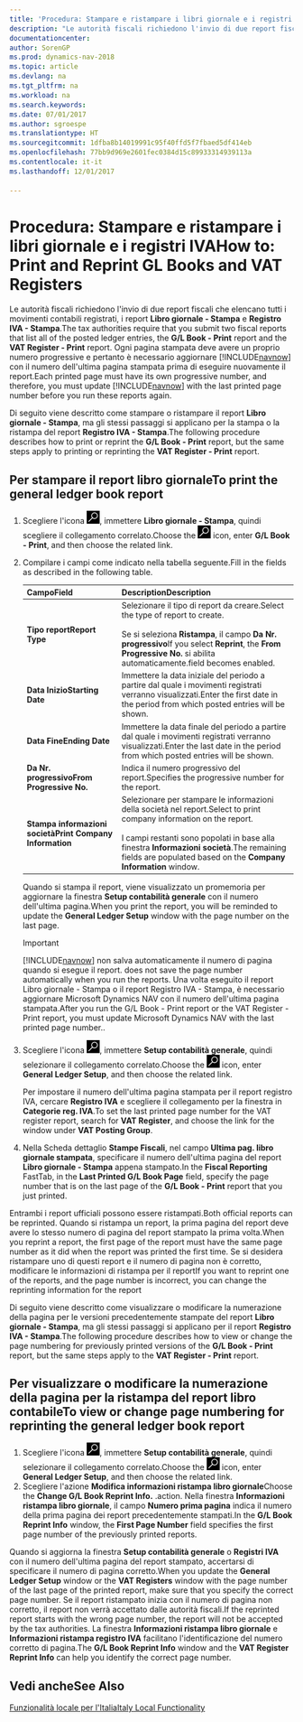 ```yaml
---
title: 'Procedura: Stampare e ristampare i libri giornale e i registri IVA'
description: "Le autorità fiscali richiedono l'invio di due report fiscali che elencano tutti i movimenti contabili registrati, i report **Libro giornale - Stampa** e **Registro IVA - Stampa**."
documentationcenter: 
author: SorenGP
ms.prod: dynamics-nav-2018
ms.topic: article
ms.devlang: na
ms.tgt_pltfrm: na
ms.workload: na
ms.search.keywords: 
ms.date: 07/01/2017
ms.author: sgroespe
ms.translationtype: HT
ms.sourcegitcommit: 1dfba8b14019991c95f40ffd5f7fbaed5df414eb
ms.openlocfilehash: 77bb9d969e2601fec0384d15c89933314939113a
ms.contentlocale: it-it
ms.lasthandoff: 12/01/2017

---
```

# <a name="how-to-print-and-reprint-gl-books-and-vat-registers"></a><span data-ttu-id="fbd14-103">Procedura: Stampare e ristampare i libri giornale e i registri IVA</span><span class="sxs-lookup"><span data-stu-id="fbd14-103">How to: Print and Reprint GL Books and VAT Registers</span></span>
<span data-ttu-id="fbd14-104">Le autorità fiscali richiedono l'invio di due report fiscali che elencano tutti i movimenti contabili registrati, i report **Libro giornale - Stampa** e **Registro IVA - Stampa**.</span><span class="sxs-lookup"><span data-stu-id="fbd14-104">The tax authorities require that you submit two fiscal reports that list all of the posted ledger entries, the **G/L Book - Print** report and the **VAT Register - Print** report.</span></span> <span data-ttu-id="fbd14-105">Ogni pagina stampata deve avere un proprio numero progressive e pertanto è necessario aggiornare [!INCLUDE[navnow](../../includes/navnow_md.md)] con il numero dell'ultima pagina stampata prima di eseguire nuovamente il report.</span><span class="sxs-lookup"><span data-stu-id="fbd14-105">Each printed page must have its own progressive number, and therefore, you must update [!INCLUDE[navnow](../../includes/navnow_md.md)] with the last printed page number before you run these reports again.</span></span>  

<span data-ttu-id="fbd14-106">Di seguito viene descritto come stampare o ristampare il report **Libro giornale - Stampa**, ma gli stessi passaggi si applicano per la stampa o la ristampa del report **Registro IVA - Stampa**.</span><span class="sxs-lookup"><span data-stu-id="fbd14-106">The following procedure describes how to print or reprint the **G/L Book - Print** report, but the same steps apply to printing or reprinting the **VAT Register - Print** report.</span></span>  

## <a name="to-print-the-general-ledger-book-report"></a><span data-ttu-id="fbd14-107">Per stampare il report libro giornale</span><span class="sxs-lookup"><span data-stu-id="fbd14-107">To print the general ledger book report</span></span>  

1.  <span data-ttu-id="fbd14-108">Scegliere l'icona ![Cerca pagina o report](../../media/ui-search/search_small.png "icona Cerca pagina o report"), immettere **Libro giornale - Stampa**, quindi scegliere il collegamento correlato.</span><span class="sxs-lookup"><span data-stu-id="fbd14-108">Choose the ![Search for Page or Report](../../media/ui-search/search_small.png "Search for Page or Report icon") icon, enter **G/L Book - Print**, and then choose the related link.</span></span>  
2.  <span data-ttu-id="fbd14-109">Compilare i campi come indicato nella tabella seguente.</span><span class="sxs-lookup"><span data-stu-id="fbd14-109">Fill in the fields as described in the following table.</span></span>  

    |<span data-ttu-id="fbd14-110">Campo</span><span class="sxs-lookup"><span data-stu-id="fbd14-110">Field</span></span>|<span data-ttu-id="fbd14-111">Description</span><span class="sxs-lookup"><span data-stu-id="fbd14-111">Description</span></span>|  
    |---------------------------------|---------------------------------------|  
    |<span data-ttu-id="fbd14-112">**Tipo report**</span><span class="sxs-lookup"><span data-stu-id="fbd14-112">**Report Type**</span></span>|<span data-ttu-id="fbd14-113">Selezionare il tipo di report da creare.</span><span class="sxs-lookup"><span data-stu-id="fbd14-113">Select the type of report to create.</span></span><br /><br /> <span data-ttu-id="fbd14-114">Se si seleziona **Ristampa**, il campo **Da Nr. progressivo**</span><span class="sxs-lookup"><span data-stu-id="fbd14-114">If you select **Reprint**, the **From Progressive No.**</span></span> <span data-ttu-id="fbd14-115">si abilita automaticamente.</span><span class="sxs-lookup"><span data-stu-id="fbd14-115">field becomes enabled.</span></span>|  
    |<span data-ttu-id="fbd14-116">**Data Inizio**</span><span class="sxs-lookup"><span data-stu-id="fbd14-116">**Starting Date**</span></span>|<span data-ttu-id="fbd14-117">Immettere la data iniziale del periodo a partire dal quale i movimenti registrati verranno visualizzati.</span><span class="sxs-lookup"><span data-stu-id="fbd14-117">Enter the first date in the period from which posted entries will be shown.</span></span>|  
    |<span data-ttu-id="fbd14-118">**Data Fine**</span><span class="sxs-lookup"><span data-stu-id="fbd14-118">**Ending Date**</span></span>|<span data-ttu-id="fbd14-119">Immettere la data finale del periodo a partire dal quale i movimenti registrati verranno visualizzati.</span><span class="sxs-lookup"><span data-stu-id="fbd14-119">Enter the last date in the period from which posted entries will be shown.</span></span>|  
    |<span data-ttu-id="fbd14-120">**Da Nr. progressivo**</span><span class="sxs-lookup"><span data-stu-id="fbd14-120">**From Progressive No.**</span></span>|<span data-ttu-id="fbd14-121">Indica il numero progressivo del report.</span><span class="sxs-lookup"><span data-stu-id="fbd14-121">Specifies the progressive number for the report.</span></span>|  
    |<span data-ttu-id="fbd14-122">**Stampa informazioni società**</span><span class="sxs-lookup"><span data-stu-id="fbd14-122">**Print Company Information**</span></span>|<span data-ttu-id="fbd14-123">Selezionare per stampare le informazioni della società nel report.</span><span class="sxs-lookup"><span data-stu-id="fbd14-123">Select to print company information on the report.</span></span><br /><br /> <span data-ttu-id="fbd14-124">I campi restanti sono popolati in base alla finestra **Informazioni società**.</span><span class="sxs-lookup"><span data-stu-id="fbd14-124">The remaining fields are populated based on the **Company Information** window.</span></span>|  

    <span data-ttu-id="fbd14-125">Quando si stampa il report, viene visualizzato un promemoria per aggiornare la finestra **Setup contabilità generale** con il numero dell'ultima pagina.</span><span class="sxs-lookup"><span data-stu-id="fbd14-125">When you print the report, you will be reminded to update the **General Ledger Setup** window with the page number on the last page.</span></span>  

    > [!IMPORTANT]  
    >  [!INCLUDE[navnow](../../includes/navnow_md.md)]<span data-ttu-id="fbd14-126"> non salva automaticamente il numero di pagina quando si esegue il report.</span><span class="sxs-lookup"><span data-stu-id="fbd14-126"> does not save the page number automatically when you run the reports.</span></span> <span data-ttu-id="fbd14-127">Una volta eseguito il report Libro giornale - Stampa o il report Registro IVA - Stampa, è necessario aggiornare Microsoft Dynamics NAV con il numero dell'ultima pagina stampata.</span><span class="sxs-lookup"><span data-stu-id="fbd14-127">After you run the G/L Book - Print report or the VAT Register - Print report, you must update Microsoft Dynamics NAV with the last printed page number..</span></span>  

3.  <span data-ttu-id="fbd14-128">Scegliere l'icona ![Cerca pagina o report](../../media/ui-search/search_small.png "Cerca pagina o report"), immettere **Setup contabilità generale**, quindi selezionare il collegamento correlato.</span><span class="sxs-lookup"><span data-stu-id="fbd14-128">Choose the ![Search for Page or Report](../../media/ui-search/search_small.png "Search for Page or Report icon") icon, enter **General Ledger Setup**, and then choose the related link.</span></span>  

    <span data-ttu-id="fbd14-129">Per impostare il numero dell'ultima pagina stampata per il report registro IVA, cercare **Registro IVA** e scegliere il collegamento per la finestra in **Categorie reg. IVA**.</span><span class="sxs-lookup"><span data-stu-id="fbd14-129">To set the last printed page number for the VAT register report, search for **VAT Register**, and choose the link for the window under **VAT Posting Group**.</span></span>  

4.  <span data-ttu-id="fbd14-130">Nella Scheda dettaglio **Stampe Fiscali**, nel campo **Ultima pag. libro giornale stampata**, specificare il numero dell'ultima pagina del report **Libro giornale - Stampa** appena stampato.</span><span class="sxs-lookup"><span data-stu-id="fbd14-130">In the **Fiscal Reporting** FastTab, in the **Last Printed G/L Book Page** field, specify the page number that is on the last page of the **G/L Book - Print** report that you just printed.</span></span>  

<span data-ttu-id="fbd14-131">Entrambi i report ufficiali possono essere ristampati.</span><span class="sxs-lookup"><span data-stu-id="fbd14-131">Both official reports can be reprinted.</span></span> <span data-ttu-id="fbd14-132">Quando si ristampa un report, la prima pagina del report deve avere lo stesso numero di pagina del report stampato la prima volta.</span><span class="sxs-lookup"><span data-stu-id="fbd14-132">When you reprint a report, the first page of the report must have the same page number as it did when the report was printed the first time.</span></span> <span data-ttu-id="fbd14-133">Se si desidera ristampare uno di questi report e il numero di pagina non è corretto, modificare le informazioni di ristampa per il report</span><span class="sxs-lookup"><span data-stu-id="fbd14-133">If you want to reprint one of the reports, and the page number is incorrect, you can change the reprinting information for the report</span></span>  

<span data-ttu-id="fbd14-134">Di seguito viene descritto come visualizzare o modificare la numerazione della pagina per le versioni precedentemente stampate del report **Libro giornale - Stampa**, ma gli stessi passaggi si applicano per il report **Registro IVA - Stampa**.</span><span class="sxs-lookup"><span data-stu-id="fbd14-134">The following procedure describes how to view or change the page numbering for previously printed versions of the **G/L Book - Print** report, but the same steps apply to the **VAT Register - Print** report.</span></span>  

## <a name="to-view-or-change-page-numbering-for-reprinting-the-general-ledger-book-report"></a><span data-ttu-id="fbd14-135">Per visualizzare o modificare la numerazione della pagina per la ristampa del report libro contabile</span><span class="sxs-lookup"><span data-stu-id="fbd14-135">To view or change page numbering for reprinting the general ledger book report</span></span>  

1.  <span data-ttu-id="fbd14-136">Scegliere l'icona ![Cerca pagina o report](../../media/ui-search/search_small.png "Cerca pagina o report"), immettere **Setup contabilità generale**, quindi selezionare il collegamento correlato.</span><span class="sxs-lookup"><span data-stu-id="fbd14-136">Choose the ![Search for Page or Report](../../media/ui-search/search_small.png "Search for Page or Report icon") icon, enter **General Ledger Setup**, and then choose the related link.</span></span>  
2.  <span data-ttu-id="fbd14-137">Scegliere l'azione **Modifica informazioni ristampa libro giornale**</span><span class="sxs-lookup"><span data-stu-id="fbd14-137">Choose the **Change G/L Book Reprint Info.**</span></span> <span data-ttu-id="fbd14-138">.</span><span class="sxs-lookup"><span data-stu-id="fbd14-138">action.</span></span> <span data-ttu-id="fbd14-139">Nella finestra **Informazioni ristampa libro giornale**, il campo **Numero prima pagina** indica il numero della prima pagina dei report precedentemente stampati.</span><span class="sxs-lookup"><span data-stu-id="fbd14-139">In the **G/L Book Reprint Info** window, the **First Page Number** field specifies the first page number of the previously printed reports.</span></span>  

<span data-ttu-id="fbd14-140">Quando si aggiorna la finestra **Setup contabilità generale** o **Registri IVA** con il numero dell'ultima pagina del report stampato, accertarsi di specificare il numero di pagina corretto.</span><span class="sxs-lookup"><span data-stu-id="fbd14-140">When you update the **General Ledger Setup** window or the **VAT Registers** window with the page number of the last page of the printed report, make sure that you specify the correct page number.</span></span> <span data-ttu-id="fbd14-141">Se il report ristampato inizia con il numero di pagina non corretto, il report non verrà accettato dalle autorità fiscali.</span><span class="sxs-lookup"><span data-stu-id="fbd14-141">If the reprinted report starts with the wrong page number, the report will not be accepted by the tax authorities.</span></span> <span data-ttu-id="fbd14-142">La finestra **Informazioni ristampa libro giornale** e **Informazioni ristampa registro IVA** facilitano l'identificazione del numero corretto di pagina.</span><span class="sxs-lookup"><span data-stu-id="fbd14-142">The **G/L Book Reprint Info** window and the **VAT Register Reprint Info** can help you identify the correct page number.</span></span>  

## <a name="see-also"></a><span data-ttu-id="fbd14-143">Vedi anche</span><span class="sxs-lookup"><span data-stu-id="fbd14-143">See Also</span></span>  
[<span data-ttu-id="fbd14-144">Funzionalità locale per l'Italia</span><span class="sxs-lookup"><span data-stu-id="fbd14-144">Italy Local Functionality</span></span>](italy-local-functionality.md) 


